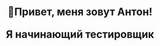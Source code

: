 <div id="content">

<div id="header" align="center">
<h1>👋Привет, меня зовут Антон!<br><p font-size=12px>Я начинающий тестировщик</p></h1>
<h3></h3>
</div>

<div>



</div>

</div>
